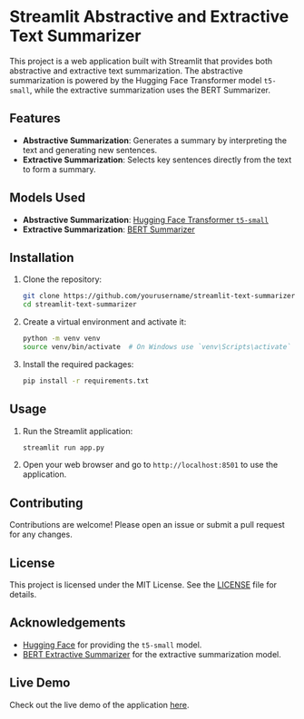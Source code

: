 # Streamlit Abstractive and Extractive Text Summarizer

This project is a web application built with Streamlit that provides both abstractive and extractive text summarization. The abstractive summarization is powered by the Hugging Face Transformer model `t5-small`, while the extractive summarization uses the BERT Summarizer.

## Features

- **Abstractive Summarization**: Generates a summary by interpreting the text and generating new sentences.
- **Extractive Summarization**: Selects key sentences directly from the text to form a summary.

## Models Used

- **Abstractive Summarization**: [Hugging Face Transformer `t5-small`](https://huggingface.co/t5-small)
- **Extractive Summarization**: [BERT Summarizer](https://github.com/dmmiller612/bert-extractive-summarizer)

## Installation

1. Clone the repository:
    ```bash
    git clone https://github.com/yourusername/streamlit-text-summarizer.git
    cd streamlit-text-summarizer
    ```

2. Create a virtual environment and activate it:
    ```bash
    python -m venv venv
    source venv/bin/activate  # On Windows use `venv\Scripts\activate`
    ```

3. Install the required packages:
    ```bash
    pip install -r requirements.txt
    ```

## Usage

1. Run the Streamlit application:
    ```bash
    streamlit run app.py
    ```

2. Open your web browser and go to `http://localhost:8501` to use the application.

## Contributing

Contributions are welcome! Please open an issue or submit a pull request for any changes.

## License

This project is licensed under the MIT License. See the [LICENSE](LICENSE) file for details.

## Acknowledgements

- [Hugging Face](https://huggingface.co/) for providing the `t5-small` model.
- [BERT Extractive Summarizer](https://github.com/dmmiller612/bert-extractive-summarizer) for the extractive summarization model.
## Live Demo

Check out the live demo of the application [here](https://extractive-abstractive-summarizer-dqi8mgzmkmjezuimdkycg6.streamlit.app/).